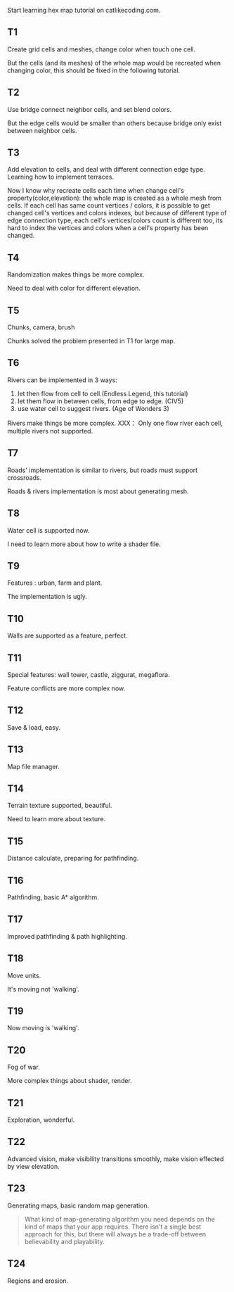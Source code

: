 Start learning hex map tutorial on catlikecoding.com.

## T1 ##
Create grid cells and meshes, change color when touch one cell.

But the cells (and its meshes) of the whole map would be recreated when changing color, this should be fixed in the following tutorial.

## T2 ##
Use bridge connect neighbor cells, and set blend colors.

But the edge cells would be smaller than others because bridge only exist between neighbor cells.

## T3 ##
Add elevation to cells, and deal with different connection edge type. Learning how to implement terraces.

Now I know why recreate cells each time when change cell's property(color,elevation): the whole map is created
as a whole mesh from cells. If each cell has same count vertices / colors, it is possible to get changed cell's
vertices and colors indexes, but because of different type of edge connection type, each cell's vertices/colors 
count is different too, its hard to index the vertices and colors when a cell's property has been changed.

## T4 ##
Randomization makes things be more complex.

Need to deal with color for different elevation.

## T5 ##
Chunks, camera, brush

Chunks solved the problem presented in T1 for large map.

## T6 ##
Rivers can be implemented in 3 ways:
1. let then flow from cell to cell.(Endless Legend, this tutorial)
2. let them flow in between cells, from edge to edge. (CIV5)
3. use water cell to suggest rivers. (Age of Wonders 3)

Rivers make things be more complex.
XXX： Only one flow river each cell, multiple rivers not supported.

## T7 ##
Roads' implementation is similar to rivers, but roads must support crossroads.

Roads & rivers implementation is most about generating mesh.

## T8 ##
Water cell is supported now.

I need to learn more about how to write a shader file.

## T9 ##
Features : urban, farm and plant.

The implementation is ugly.

## T10 ##
Walls are supported as a feature, perfect.

## T11 ##
Special features: wall tower, castle, ziggurat, megaflora.

Feature conflicts are more complex now.

## T12 ##
Save & load, easy.

## T13 ##
Map file manager.

## T14 ##
Terrain texture supported, beautiful.

Need to learn more about texture.

## T15 ##
Distance calculate, preparing for pathfinding.

## T16 ##
Pathfinding, basic A* algorithm.

## T17 ##
Improved pathfinding & path highlighting.

## T18 ##
Move units.

It's moving not 'walking'.

## T19 ##
Now moving is 'walking'.

## T20 ##
Fog of war.

More complex things about shader, render.

## T21 ##
Exploration, wonderful.

## T22 ##
Advanced vision, make visibility transitions smoothly, make vision effected by view elevation.

## T23 ##
Generating maps, basic random map generation.

> What kind of map-generating algorithm you need depends on the kind of maps that your app requires. There isn't a single best approach for this, but there will always be a trade-off between believability and playability.

## T24 ##
Regions and erosion.